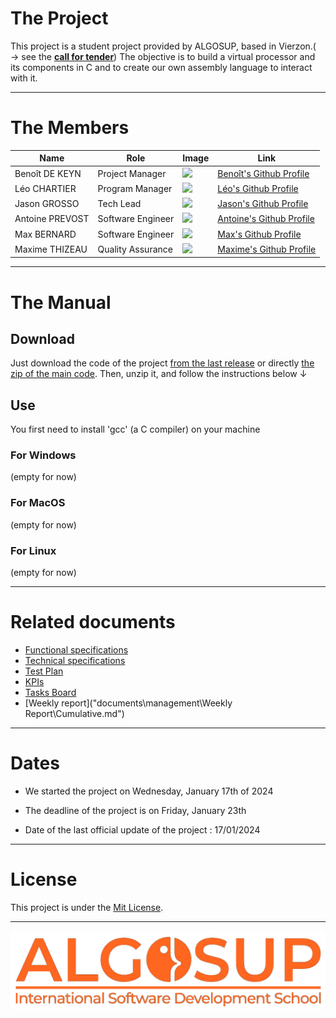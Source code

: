 # The Project

This project is a student project provided by ALGOSUP, based in Vierzon.( → see the [**call for tender**](/documents/.data/Call_for_tender_-_2023-2024_Project_3_Virtual_Processor.pdf))
The objective is to build a virtual processor and its components in C and to create our own assembly language to interact with it.

<hr>

# The Members

| Name            | Role              | Image                                                        | Link                                                         |
| ---------------- | ----------------- | ------------------------------------------------------------ | ------------------------------------------------------------ |
| Benoît DE KEYN | Project Manager   | <img src="https://avatars.githubusercontent.com/u/146000855" width="150px"> | [Benoît\'s Github Profile](https://github.com/benoitdekeyn-algosup) |
| Léo CHARTIER    | Program Manager   | <img src="https://avatars.githubusercontent.com/u/91249751" width="150px"> | [Léo\'s Github Profile](https://github.com/leo-chartier) |
| Jason GROSSO    | Tech Lead         | <img src="https://avatars.githubusercontent.com/u/114397870" width="150px"> | [Jason\'s Github Profile](https://github.com/jasonGROSSO) |
| Antoine PREVOST | Software Engineer | <img src="https://avatars.githubusercontent.com/u/81081224" width="150px"> | [Antoine\'s Github Profile](https://github.com/TechXplorerFR) |
| Max BERNARD     | Software Engineer | <img src="https://avatars.githubusercontent.com/u/80251657?" width="150px"> | [Max\'s Github Profile](https://github.com/maxbernard3) |
| Maxime THIZEAU  | Quality Assurance | <img src="https://avatars.githubusercontent.com/u/145995586" width="150px"> | [Maxime\'s Github Profile](https://github.com/MaximeTAlgosup) |

<hr>

# The Manual

## Download

Just download the code of the project [from the last release](https://github.com/algosup/2023-2024-project-3-virtual-processor-team-4/releases) or directly [the zip of the main code](https://github.com/algosup/2023-2024-project-3-virtual-processor-team-4/archive/refs/heads/main.zip).
Then, unzip it, and follow the instructions below ↓

## Use

You first need to install 'gcc' (a C compiler) on your machine

### For Windows

(empty for now)

### For MacOS

(empty for now)

### For Linux

(empty for now)

<hr>

# Related documents

- [Functional specifications](https://github.com/algosup/2023-2024-project-3-virtual-processor-team-4/blob/main/documents/functional/functionalSpecification.md)
- [Technical specifications](https://github.com/algosup/2023-2024-project-3-virtual-processor-team-4/blob/main/documents/technical/technicalSpecification.md)
- [Test Plan](https://github.com/algosup/2023-2024-project-3-virtual-processor-team-4/blob/main/documents/QA/testPlan.md)
- [KPIs](https://algosup-my.sharepoint.com/:x:/r/personal/benoit_dekeyn_algosup_com/_layouts/15/doc2.aspx?sourcedoc=%7BA6E7D73D-0366-4F0D-A4B7-932DC4AE6EF2%7D&file=Livre.xlsx&action=editnew&mobileredirect=true&wdNewAndOpenCt=1705502980352&ct=1705502980709&wdOrigin=OFFICECOM-WEB.MAIN.NEW&wdPreviousSessionSrc=HarmonyWeb&wdPreviousSession=67a6512f-83b6-47d1-a15c-38e269217ee2&cid=0ee4bf9b-ef3d-4f55-9a31-d0b5b0c875d8)
- [Tasks Board](https://trello.com/b/fyHkoXl9/virtual-processor-team-4)
- [Weekly report]("documents\management\Weekly Report\Cumulative.md")

<hr>

# Dates

- We started the project on Wednesday, January 17th of 2024

- The deadline of the project is on Friday, January 23th

- Date of the last official update of the project : 17/01/2024

<hr>

# License

This project is under the [Mit License](LICENSE).

<hr>
<img src="documents/.data/pictures/algosup-logo.png" width="750px">
